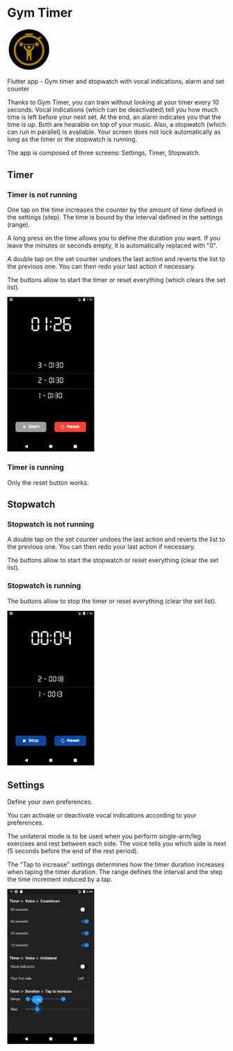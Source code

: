 # Gym Timer
<img src="https://github.com/ClementJu/gym_timer/blob/master/figs/logo.png" width="100">

Flutter app - Gym timer and stopwatch with vocal indications, alarm and set counter

Thanks to Gym Timer, you can train without looking at your timer every 10 seconds. Vocal indications (which can be deactivated) tell you how much time is left before your next set. At the end, an alarm indicates you that the time is up. Both are hearable on top of your music. Also, a stopwatch (which can run in parallel) is available. Your screen does not lock automatically as long as the timer or the stopwatch is running.

The app is composed of three screens: Settings, Timer, Stopwatch.

## Timer

### Timer is not running
One tap on the time increases the counter by the amount of time defined in the settings (step). The time is bound by the interval defined in the settings (range).

A long press on the time allows you to define the duration you want. If you leave the minutes or seconds empty, it is automatically replaced with "0".

A double tap on the set counter undoes the last action and reverts the list to the previous one. You can then redo your last action if necessary.

The buttons allow to start the timer or reset everything (which clears the set list).

<img src="https://github.com/ClementJu/gym_timer/blob/master/figs/timer.png" width="200">



### Timer is running
Only the reset button works.

## Stopwatch

### Stopwatch is not running
A double tap on the set counter undoes the last action and reverts the list to the previous one. You can then redo your last action if necessary.

The buttons allow to start the stopwatch or reset everything (clear the set list).

### Stopwatch is running
The buttons allow to stop the timer or reset everything (clear the set list).

<img src="https://github.com/ClementJu/gym_timer/blob/master/figs/stopwatch.png" width="200">

## Settings
Define your own preferences.

You can activate or deactivate vocal indications according to your preferences.

The unilateral mode is to be used when you perform single-arm/leg exercises and rest between each side. The voice tells you which side is next (5 seconds before the end of the rest period).

The "Tap to increase" settings determines how the timer duration increases when taping the timer duration. The range defines the interval and the step the time increment induced by a tap. 

<img src="https://github.com/ClementJu/gym_timer/blob/master/figs/settings.png" width="200">
